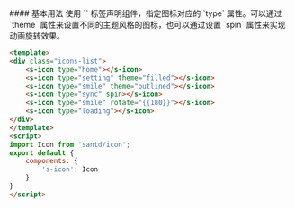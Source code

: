 <text lang="cn">
#### 基本用法
使用 `<Icon />` 标签声明组件，指定图标对应的 `type` 属性。可以通过 `theme` 属性来设置不同的主题风格的图标，也可以通过设置 `spin` 属性来实现动画旋转效果。
</text>

```html
<template>
<div class="icons-list">
    <s-icon type="home"></s-icon>
    <s-icon type="setting" theme="filled"></s-icon>
    <s-icon type="smile" theme="outlined"></s-icon>
    <s-icon type="sync" spin></s-icon>
    <s-icon type="smile" rotate="{{180}}"></s-icon>
    <s-icon type="loading"></s-icon>
</div>
</template>
<script>
import Icon from 'santd/icon';
export default {
    components: {
        's-icon': Icon
    }
}
</script>
```
